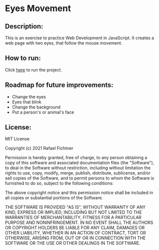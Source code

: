 # Eyes Movement
## Description:
This is an exercise to practice Web Development in JavaScript. It creates a web page with two eyes, that follow the mouse movement.

## How to run:
Click [here](https://rafaelfichtner.github.io/EyesMovement/) to run the project.

## Roadmap for future improvements:
- Change the eyes
- Eyes that blink
- Change the background
- Put a person's or animal's face

## License:
MIT License

Copyright (c) 2021 Rafael Fichtner

Permission is hereby granted, free of charge, to any person obtaining a copy
of this software and associated documentation files (the "Software"), to deal
in the Software without restriction, including without limitation the rights
to use, copy, modify, merge, publish, distribute, sublicense, and/or sell
copies of the Software, and to permit persons to whom the Software is
furnished to do so, subject to the following conditions:

The above copyright notice and this permission notice shall be included in all
copies or substantial portions of the Software.

THE SOFTWARE IS PROVIDED "AS IS", WITHOUT WARRANTY OF ANY KIND, EXPRESS OR
IMPLIED, INCLUDING BUT NOT LIMITED TO THE WARRANTIES OF MERCHANTABILITY,
FITNESS FOR A PARTICULAR PURPOSE AND NONINFRINGEMENT. IN NO EVENT SHALL THE
AUTHORS OR COPYRIGHT HOLDERS BE LIABLE FOR ANY CLAIM, DAMAGES OR OTHER
LIABILITY, WHETHER IN AN ACTION OF CONTRACT, TORT OR OTHERWISE, ARISING FROM,
OUT OF OR IN CONNECTION WITH THE SOFTWARE OR THE USE OR OTHER DEALINGS IN THE
SOFTWARE.
